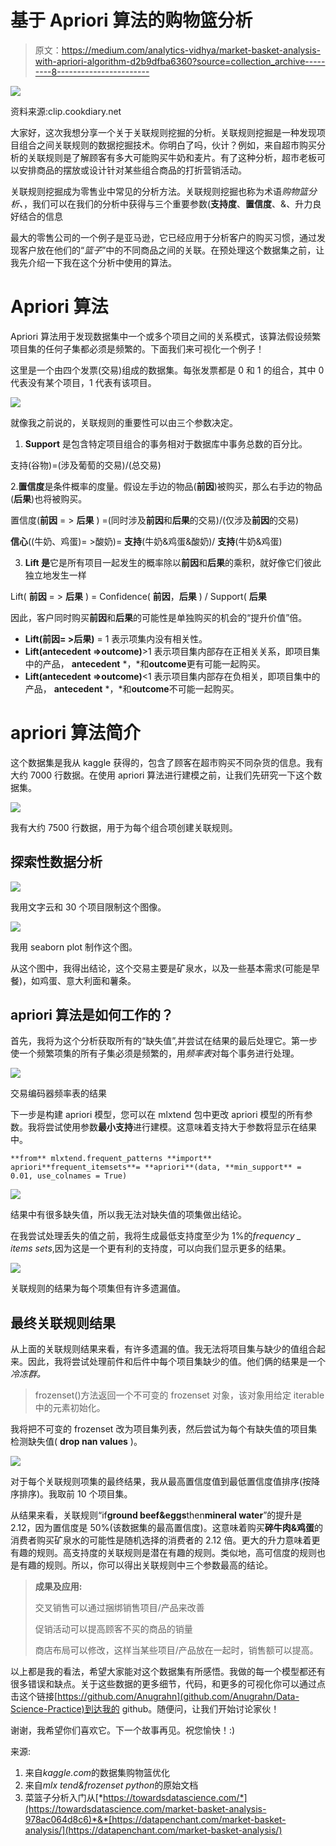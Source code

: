 # 基于 Apriori 算法的购物篮分析

> 原文：<https://medium.com/analytics-vidhya/market-basket-analysis-with-apriori-algorithm-d2b9dfba6360?source=collection_archive---------8----------------------->

![](img/6b98d6e2f6d0f924abd998db04f08a3c.png)

资料来源:clip.cookdiary.net

大家好，这次我想分享一个关于关联规则挖掘的分析。关联规则挖掘是一种发现项目组合之间关联规则的数据挖掘技术。你明白了吗，伙计？例如，来自超市购买分析的关联规则是了解顾客有多大可能购买牛奶和麦片。有了这种分析，超市老板可以安排商品的摆放或设计针对某些组合商品的打折营销活动。

关联规则挖掘成为零售业中常见的分析方法。关联规则挖掘也称为术语*购物篮分析、*，我们可以在我们的分析中获得与三个重要参数(**支持度**、**置信度**、&、升力良好结合的信息

最大的零售公司的一个例子是亚马逊，它已经应用于分析客户的购买习惯，通过发现客户放在他们的“*篮子*”中的不同商品之间的关联。在预处理这个数据集之前，让我先介绍一下我在这个分析中使用的算法。

# Apriori 算法

Apriori 算法用于发现数据集中一个或多个项目之间的关系模式，该算法假设频繁项目集的任何子集都必须是频繁的。下面我们来可视化一个例子！

这里是一个由四个发票(交易)组成的数据集。每张发票都是 0 和 1 的组合，其中 0 代表没有某个项目，1 代表有该项目。

![](img/bd4ee1f9f0e14cccab316efd4b52fefd.png)

就像我之前说的，关联规则的重要性可以由三个参数决定。

1.  **Support** 是包含特定项目组合的事务相对于数据库中事务总数的百分比。

支持(谷物)=(涉及葡萄的交易)/(总交易)

2.**置信度**是条件概率的度量。假设左手边的物品(**前因**)被购买，那么右手边的物品(**后果**)也将被购买。

置信度(**前因** = > **后果** ) =(同时涉及**前因**和**后果**的交易)/(仅涉及**前因**的交易)

**信心**((牛奶、鸡蛋)= >酸奶)= **支持**(牛奶&鸡蛋&酸奶)/ **支持**(牛奶&鸡蛋)

3. **Lift 是**它是所有项目一起发生的概率除以**前因**和**后果**的乘积，就好像它们彼此独立地发生一样

Lift( **前因** = > **后果** ) = Confidence( **前因**，**后果** ) / Support( **后果**

因此，客户同时购买**前因**和**后果**的可能性是单独购买的机会的“提升价值”倍。

*   **Lift(前因= >后果)** = 1 表示项集内没有相关性。
*   **Lift(antecedent =>outcome)**>1 表示项目集内部存在正相关关系，即项目集中的产品， **antecedent** *，*和**outcome**更有可能一起购买。
*   **Lift(antecedent =>outcome)**<1 表示项目集内部存在负相关，即项目集中的产品， **antecedent** *，*和**outcome**不可能一起购买。

# apriori 算法简介

这个数据集是我从 kaggle 获得的，包含了顾客在超市购买不同杂货的信息。我有大约 7000 行数据。在使用 apriori 算法进行建模之前，让我们先研究一下这个数据集。

![](img/bb3c70984c195691e1617782ed9d3cad.png)

我有大约 7500 行数据，用于为每个组合项创建关联规则。

## 探索性数据分析

![](img/7e884275eed90074803845e5ef289eb4.png)

我用文字云和 30 个项目限制这个图像。

![](img/bd5063a88de1997b6132e9da22d69131.png)

我用 seaborn plot 制作这个图。

从这个图中，我得出结论，这个交易主要是矿泉水，以及一些基本需求(可能是早餐)，如鸡蛋、意大利面和薯条。

## apriori 算法是如何工作的？

首先，我将为这个分析获取所有的“缺失值”,并尝试在结果的最后处理它。第一步使一个频繁项集的所有子集必须是频繁的，用*频率表*对每个事务进行处理。

![](img/b376c0928fd5a426d88cdfe9701aaea8.png)

交易编码器频率表的结果

下一步是构建 apriori 模型，您可以在 mlxtend 包中更改 apriori 模型的所有参数。我将尝试使用参数**最小支持**进行建模。这意味着支持大于参数将显示在结果中。

```
**from** mlxtend.frequent_patterns **import** apriori**frequent_itemsets**= **apriori**(data, **min_support** = 0.01, use_colnames = True)
```

![](img/4dad1fc8975c70f0c7269c3a21b9098f.png)

结果中有很多缺失值，所以我无法对缺失值的项集做出结论。

在我尝试处理丢失的值之前，我将生成最低支持度至少为 1%的*frequency _ items sets*,因为这是一个更有利的支持度，可以向我们显示更多的结果。

![](img/6fd7cbf8189632e6c72a725419439ceb.png)

关联规则的结果为每个项集但有许多遗漏值。

## 最终关联规则结果

从上面的关联规则结果来看，有许多遗漏的值。我无法将项目集与缺少的值组合起来。因此，我将尝试处理前件和后件中每个项目集缺少的值。他们俩的结果是一个*冷冻群。*

> frozenset()方法返回一个不可变的 frozenset 对象，该对象用给定 iterable 中的元素初始化。

我将把不可变的 frozenset 改为项目集列表，然后尝试为每个有缺失值的项目集检测缺失值( **drop nan values** )。

![](img/3eee7f65c8f0e2934d6a36c9aa054d0c.png)

对于每个关联规则项集的最终结果，我从最高置信度值到最低置信度值排序(按降序排序)。我取前 10 个项目集。

从结果来看，关联规则“if**ground beef&eggs**then**mineral water**”的提升是 2.12，因为置信度是 50%(该数据集的最高置信度)。这意味着购买**碎牛肉&鸡蛋**的消费者购买矿泉水的可能性是随机选择的消费者的 2.12 倍。更大的升力意味着更有趣的规则。高支持度的关联规则是潜在有趣的规则。类似地，高可信度的规则也是有趣的规则。所以，你可以得出关联规则中三个参数最高的结论。

> **成果及应用:**
> 
> 交叉销售可以通过捆绑销售项目/产品来改善
> 
> 促销活动可以提高顾客不买的商品的销量
> 
> 商店布局可以修改，这样当某些项目/产品放在一起时，销售额可以提高。

以上都是我的看法，希望大家能对这个数据集有所感悟。我做的每一个模型都还有很多错误和缺点。关于这些数据的更多细节，代码，和更多的可视化你可以通过点击这个链接[https://github.com/Anugrahn](github.com/Anugrahn/Data-Science-Practice)到达我的 github。随便问，让我们开始讨论家伙！

谢谢，我希望你们喜欢它。下一个故事再见。祝您愉快！:)

来源:

1.  来自*kaggle.com*的数据集购物篮优化
2.  来自*mlx tend&frozenset python*的原始文档
3.  菜篮子分析入门从[*https://towardsdatascience.com/*](https://towardsdatascience.com/market-basket-analysis-978ac064d8c6)*&*[https://datapenchant.com/market-basket-analysis/](https://datapenchant.com/market-basket-analysis/)